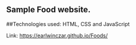 ## Sample Food website.
##Technologies used: HTML, CSS and JavaScript

Link: https://earlwinczar.github.io/Foods/
